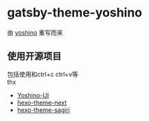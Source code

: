 # gatsby-theme-yoshino
由  [yoshino](https://github.com/1574242600/yoshino) 重写而来

## 使用开源项目
包括使用和ctrl+c ctrl+v等  
thx  

- [Yoshino-UI](https://github.com/Yoshino-UI/Yoshino)
- [hexo-theme-next](https://github.com/next-theme/hexo-theme-next)
- [hexo-theme-sagiri](https://github.com/DIYgod/hexo-theme-sagiri)

